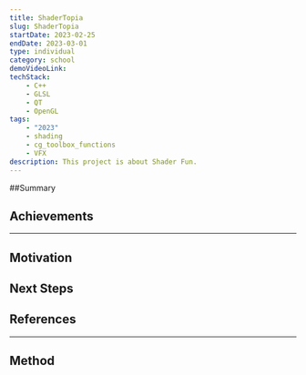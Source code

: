 ```yaml
---
title: ShaderTopia
slug: ShaderTopia
startDate: 2023-02-25
endDate: 2023-03-01
type: individual
category: school
demoVideoLink:
techStack:
    - C++
    - GLSL
    - QT
    - OpenGL
tags:
    - "2023"
    - shading
    - cg_toolbox_functions
    - VFX
description: This project is about Shader Fun.
---
```


##Summary

## Achievements

---

## Motivation

## Next Steps

## References

---

## Method
